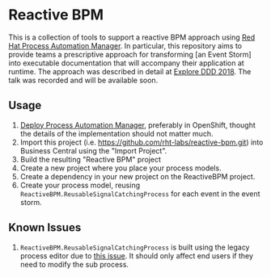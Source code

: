 # Reactive BPM

This is a collection of tools to support a reactive BPM approach using [Red Hat Process Automation Manager](https://developers.redhat.com/products/rhpam/overview/). In particular, this repository aims to provide teams a prescriptive approach for transforming [an Event Storm] into executable documentation that will accompany their application at runtime. The approach was described in detail at [Explore DDD 2018](https://www.slideshare.net/JustinHolmes2/visualizing-your-event-storm-in-new-ways). The talk was recorded and will be available soon. 

## Usage

1) [Deploy Process Automation Manager](https://access.redhat.com/documentation/en-us/red_hat_process_automation_manager/7.0/), preferably in OpenShift, thought the details of the implementation should not matter much.
2) Import this project (i.e. https://github.com/rht-labs/reactive-bpm.git) into Business Central using the "Import Project".
3) Build the resulting "Reactive BPM" project
4) Create a new project where you place your process models.
5) Create a dependency in your new project on the ReactiveBPM project.
6) Create your process model, reusing `ReactiveBPM.ReusableSignalCatchingProcess` for each event in the event storm.



## Known Issues

1) `ReactiveBPM.ReusableSignalCatchingProcess` is built using the legacy process editor due to [this issue](https://issues.jboss.org/browse/JBPM-7736). It should only affect end users if they need to modify the sub process.